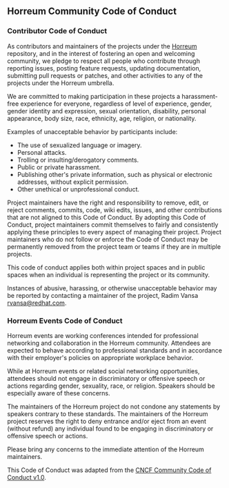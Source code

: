 ## Horreum Community Code of Conduct

### Contributor Code of Conduct

As contributors and maintainers of the projects under the [Horreum](https://github.com/Hyperfoil/Horreum) repository,
and in the interest of fostering an open and welcoming community, we pledge to
respect all people who contribute through reporting issues, posting feature 
requests, updating documentation, submitting pull requests or patches, and other
activities to any of the projects under the Horreum umbrella.

We are committed to making participation in these projects a harassment-free experience for
everyone, regardless of level of experience, gender, gender identity and expression,
sexual orientation, disability, personal appearance, body size, race, ethnicity, age,
religion, or nationality.

Examples of unacceptable behavior by participants include:

* The use of sexualized language or imagery.
* Personal attacks.
* Trolling or insulting/derogatory comments.
* Public or private harassment.
* Publishing other's private information, such as physical or electronic addresses, without explicit permission.
* Other unethical or unprofessional conduct.

Project maintainers have the right and responsibility to remove, edit, or reject
comments, commits, code, wiki edits, issues, and other contributions that are not
aligned to this Code of Conduct.  By adopting this Code of Conduct, project maintainers
commit themselves to fairly and consistently applying these principles to every aspect
of managing their project.  Project maintainers who do not follow or enforce the Code of
Conduct may be permanently removed from the project team or teams if they are in multiple
projects.

This code of conduct applies both within project spaces and in public spaces
when an individual is representing the project or its community.

Instances of abusive, harassing, or otherwise unacceptable behavior may be reported by contacting a maintainer of the project, Radim Vansa <rvansa@redhat.com>.

### Horreum Events Code of Conduct

Horreum events are working conferences intended for professional networking and collaboration in the
Horreum community.  Attendees are expected to behave according to professional standards and in accordance
with their employer's policies on appropriate workplace behavior.

While at Horreum events or related social networking opportunities, attendees should not engage in
discriminatory or offensive speech or actions regarding gender, sexuality, race, or religion.  Speakers should
be especially aware of these concerns.

The maintainers of the Horreum project do not condone any statements by speakers contrary to these standards.
The maintainers of the Horreum project reserves the right to deny entrance and/or eject from an event
(without refund) any individual found to be engaging in discriminatory or offensive speech or actions.

Please bring any concerns to the immediate attention of the Horreum maintainers.

This Code of Conduct was adapted from the [CNCF Community Code of Conduct v1.0](https://github.com/cncf/foundation/blob/master/code-of-conduct.md).
